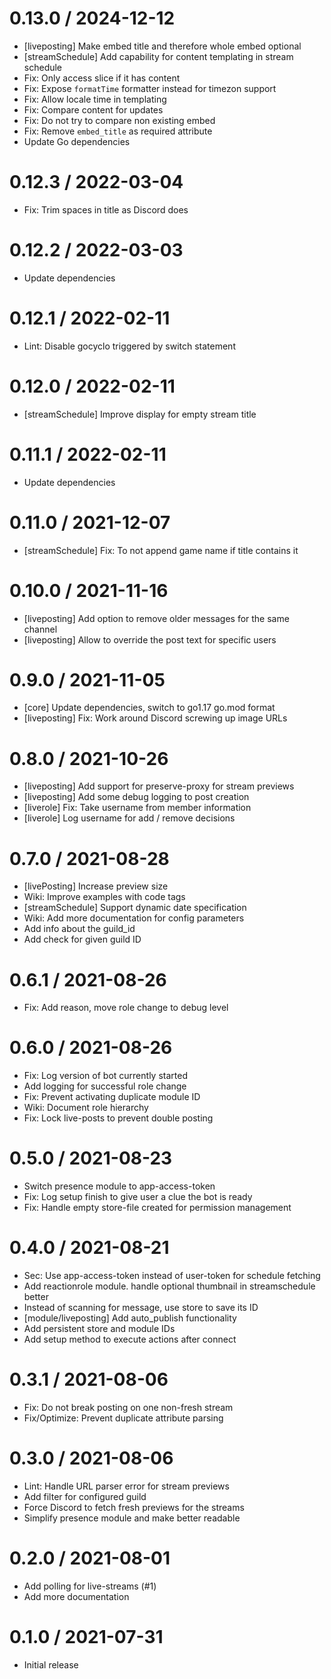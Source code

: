 # 0.13.0 / 2024-12-12

  * [liveposting] Make embed title and therefore whole embed optional
  * [streamSchedule] Add capability for content templating in stream schedule
  * Fix: Only access slice if it has content
  * Fix: Expose `formatTime` formatter instead for timezon support
  * Fix: Allow locale time in templating
  * Fix: Compare content for updates
  * Fix: Do not try to compare non existing embed
  * Fix: Remove `embed_title` as required attribute
  * Update Go dependencies

# 0.12.3 / 2022-03-04

  * Fix: Trim spaces in title as Discord does

# 0.12.2 / 2022-03-03

  * Update dependencies

# 0.12.1 / 2022-02-11

  * Lint: Disable gocyclo triggered by switch statement

# 0.12.0 / 2022-02-11

  * [streamSchedule] Improve display for empty stream title

# 0.11.1 / 2022-02-11

  * Update dependencies

# 0.11.0 / 2021-12-07

  * [streamSchedule] Fix: To not append game name if title contains it

# 0.10.0 / 2021-11-16

  * [liveposting] Add option to remove older messages for the same channel
  * [liveposting] Allow to override the post text for specific users

# 0.9.0 / 2021-11-05

  * [core] Update dependencies, switch to go1.17 go.mod format
  * [liveposting] Fix: Work around Discord screwing up image URLs

# 0.8.0 / 2021-10-26

  * [liveposting] Add support for preserve-proxy for stream previews
  * [liveposting] Add some debug logging to post creation
  * [liverole] Fix: Take username from member information
  * [liverole] Log username for add / remove decisions

# 0.7.0 / 2021-08-28

  * [livePosting] Increase preview size
  * Wiki: Improve examples with code tags
  * [streamSchedule] Support dynamic date specification
  * Wiki: Add more documentation for config parameters
  * Add info about the guild\_id
  * Add check for given guild ID

# 0.6.1 / 2021-08-26

  * Fix: Add reason, move role change to debug level

# 0.6.0 / 2021-08-26

  * Fix: Log version of bot currently started
  * Add logging for successful role change
  * Fix: Prevent activating duplicate module ID
  * Wiki: Document role hierarchy
  * Fix: Lock live-posts to prevent double posting

# 0.5.0 / 2021-08-23

  * Switch presence module to app-access-token
  * Fix: Log setup finish to give user a clue the bot is ready
  * Fix: Handle empty store-file created for permission management

# 0.4.0 / 2021-08-21

  * Sec: Use app-access-token instead of user-token for schedule fetching
  * Add reactionrole module. handle optional thumbnail in streamschedule better
  * Instead of scanning for message, use store to save its ID
  * [module/liveposting] Add auto\_publish functionality
  * Add persistent store and module IDs
  * Add setup method to execute actions after connect

# 0.3.1 / 2021-08-06

  * Fix: Do not break posting on one non-fresh stream
  * Fix/Optimize: Prevent duplicate attribute parsing

# 0.3.0 / 2021-08-06

  * Lint: Handle URL parser error for stream previews
  * Add filter for configured guild
  * Force Discord to fetch fresh previews for the streams
  * Simplify presence module and make better readable

# 0.2.0 / 2021-08-01

  * Add polling for live-streams (#1)
  * Add more documentation

# 0.1.0 / 2021-07-31

  * Initial release

